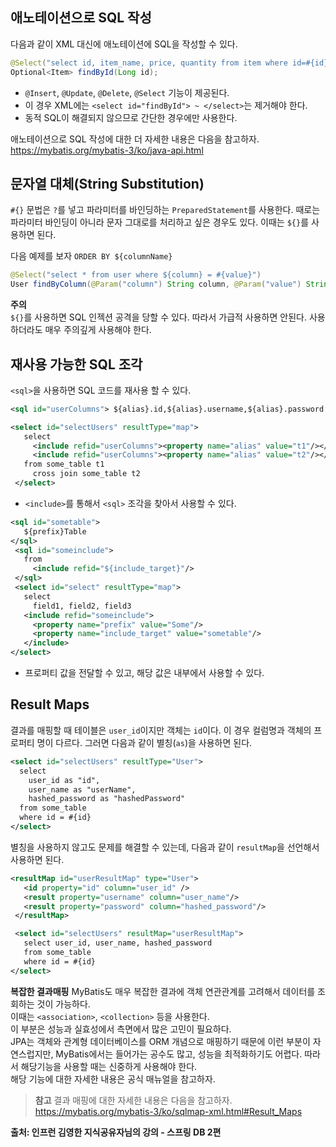 ## 애노테이션으로 SQL 작성
다음과 같이 XML 대신에 애노테이션에 SQL을 작성할 수 있다.

```java
@Select("select id, item_name, price, quantity from item where id=#{id}")
Optional<Item> findById(Long id);
```

- `@Insert`, `@Update`, `@Delete`, `@Select` 기능이 제공된다.
- 이 경우 XML에는 `<select id="findById"> ~ </select>`는 제거해야 한다.
- 동적 SQL이 해결되지 않으므로 간단한 경우에만 사용한다.

애노테이션으로 SQL 작성에 대한 더 자세한 내용은 다음을 참고하자.
https://mybatis.org/mybatis-3/ko/java-api.html

## 문자열 대체(String Substitution)
`#{}` 문법은 `?`를 넣고 파라미터를 바인딩하는 `PreparedStatement`를 사용한다.
때로는 파라미터 바인딩이 아니라 문자 그대로를 처리하고 싶은 경우도 있다. 이때는 `${}`를 사용하면 된다.

다음 예제를 보자
`ORDER BY ${columnName}`

```java
@Select("select * from user where ${column} = #{value}")
User findByColumn(@Param("column") String column, @Param("value") String value);
```

**주의**  
`${}`를 사용하면 SQL 인젝션 공격을 당할 수 있다. 따라서 가급적 사용하면 안된다. 사용하더라도 매우 주의깊게 사용해야 한다.

## 재사용 가능한 SQL 조각
`<sql>`을 사용하면 SQL 코드를 재사용 할 수 있다.
```xml
<sql id="userColumns"> ${alias}.id,${alias}.username,${alias}.password </sql>
```

```xml
<select id="selectUsers" resultType="map">
   select
     <include refid="userColumns"><property name="alias" value="t1"/></include>,
     <include refid="userColumns"><property name="alias" value="t2"/></include>
   from some_table t1
     cross join some_table t2
 </select>
```

- `<include>`를 통해서 `<sql>` 조각을 찾아서 사용할 수 있다.

```xml
<sql id="sometable">
   ${prefix}Table
</sql>
 <sql id="someinclude">
   from
     <include refid="${include_target}"/>
 </sql>
 <select id="select" resultType="map">
   select
     field1, field2, field3
   <include refid="someinclude">
     <property name="prefix" value="Some"/>
     <property name="include_target" value="sometable"/>
   </include>
</select>
```
- 프로퍼티 값을 전달할 수 있고, 해당 값은 내부에서 사용할 수 있다.

## Result Maps
결과를 매핑할 때 테이블은 `user_id`이지만 객체는 `id`이다.
이 경우 컬럼명과 객체의 프로퍼티 명이 다르다. 그러면 다음과 같이 별칭(`as`)을 사용하면 된다.

```xml
<select id="selectUsers" resultType="User">
  select
    user_id as "id",
    user_name as "userName",
    hashed_password as "hashedPassword"
  from some_table
  where id = #{id}
</select>
```
별칭을 사용하지 않고도 문제를 해결할 수 있는데, 다음과 같이 `resultMap`을 선언해서 사용하면 된다.

```xml
<resultMap id="userResultMap" type="User">
   <id property="id" column="user_id" />
   <result property="username" column="user_name"/>
   <result property="password" column="hashed_password"/>
 </resultMap>

 <select id="selectUsers" resultMap="userResultMap">
   select user_id, user_name, hashed_password
   from some_table
   where id = #{id}
</select>
```

**복잡한 결과매핑**
MyBatis도 매우 복잡한 결과에 객체 연관관계를 고려해서 데이터를 조회하는 것이 가능하다.  
이때는 `<association>`, `<collection>` 등을 사용한다.  
이 부분은 성능과 실효성에서 측면에서 많은 고민이 필요하다.  
JPA는 객체와 관계형 데이터베이스를 ORM 개념으로 매핑하기 때문에 이런 부분이 자연스럽지만, MyBatis에서는 들어가는 공수도 많고, 성능을 최적화하기도 어렵다.
따라서 해당기능을 사용할 때는 신중하게 사용해야 한다.  
해당 기능에 대한 자세한 내용은 공식 매뉴얼을 참고하자.

> **참고**
> 결과 매핑에 대한 자세한 내용은 다음을 참고하자.
> https://mybatis.org/mybatis-3/ko/sqlmap-xml.html#Result_Maps

__출처: 인프런 김영한 지식공유자님의 강의 - 스프링 DB 2편__